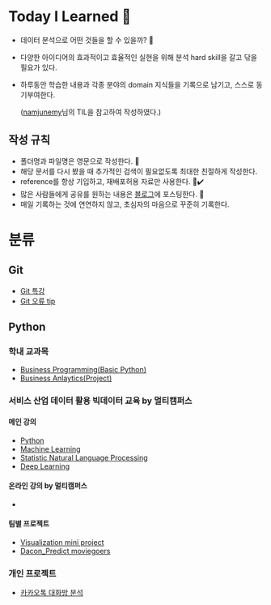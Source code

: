 # Today I Learned 📝
* 데이터 분석으로 어떤 것들을 할 수 있을까? 🙂
* 다양한 아이디어의 효과적이고 효율적인 실현을 위해 분석 hard skill을 갈고 닦을 필요가 있다.
* 하루동안 학습한 내용과 각종 분야의 domain 지식들을 기록으로 남기고, 스스로 동기부여한다.

    ([namjunemy](https://github.com/namjunemy/TIL#%EB%B6%84%EB%A5%98)님의 TIL을 참고하여 작성하였다.)

## 작성 규칙 
* 폴더명과 파일명은 영문으로 작성한다. 📂
* 해당 문서를 다시 봤을 때 추가적인 검색이 필요없도록 최대한 친절하게 작성한다.
* reference를 항상 기입하고, 재배포허용 자료만 사용한다. 🔗✔️
* 많은 사람들에게 공유를 원하는 내용은 [블로그](https://ok-iee.tistory.com/)에 포스팅한다. 📑
* 매일 기록하는 것에 연연하지 않고, 초심자의 마음으로 꾸준히 기록한다.

# 분류

## Git
* [Git 특강](https://github.com/oypark/TIL/tree/master/git-special-lecture)
* [Git 오류 tip](https://github.com/oypark/TIL/blob/master/git_user_tip.md)

## Python

### 학내 교과목
* [Business Programming(Basic Python)]()
* [Business Anlaytics(Project)]()

### 서비스 산업 데이터 활용 빅데이터 교육 by 멀티캠퍼스
#### 메인 강의
* [Python]()
* [Machine Learning]()
* [Statistic Natural Language Processing]()
* [Deep Learning]()

#### 온라인 강의 by 멀티캠퍼스
* []()

#### 팀별 프로젝트
* [Visualization mini project]()
* [Dacon_Predict moviegoers]()

### 개인 프로젝트
* [카카오톡 대화방 분석]()



